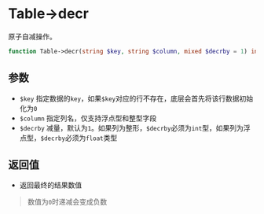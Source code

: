 # Table->decr

原子自减操作。

```php
function Table->decr(string $key, string $column, mixed $decrby = 1) int | float;
```

参数
----
* `$key` 指定数据的`key`，如果`$key`对应的行不存在，底层会首先将该行数据初始化为`0`
* `$column` 指定列名，仅支持浮点型和整型字段
* `$decrby` 减量，默认为`1`。如果列为整形，`$decrby`必须为`int`型，如果列为浮点型，`$decrby`必须为`float`类型

返回值
---
* 返回最终的结果数值

> 数值为`0`时递减会变成负数
